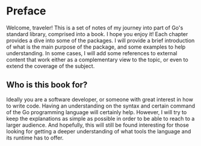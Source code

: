 # Preface

Welcome, traveler! This is a set of notes of my journey into part of Go's 
standard library, comprised into a book. I hope you enjoy it!
Each chapter provides a dive into some of the packages. I will provide a brief
introduction of what is the main purpose of the package, and some examples to
help understanding. In some cases, I will add some references to external
content that work either as a complementary view to the topic, or even to extend
the coverage of the subject.

## Who is this book for?
Ideally you are a software developer, or someone with great interest in how to write
code. Having an understanding on the syntax and certain command of the Go programming
language will certainly help. However, I will try to keep the explanations as
simple as possible in order to be able to reach to a larger audience. And
hopefully, this will still be found interesting for those looking for getting
a deeper understanding of what tools the language and its runtime has to offer.

